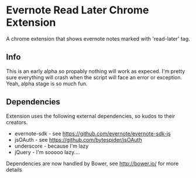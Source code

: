 Evernote Read Later Chrome Extension
====================================

A chrome extension that shows evernote notes marked with 'read-later' tag.

Info
----
This is an early alpha so propably nothing will work as expeced. I'm pretty sure everything will crash when the script
will face an error or exception. Yeah, alpha stage is so much fun.


Dependencies
------------
Extension uses the following external dependencies, so kudos to their creators.

* evernote-sdk - see https://github.com/evernote/evernote-sdk-js
* jsOAuth - see https://github.com/bytespider/jsOAuth
* underscore - because I'm lazy
* jQuery - I'm sooooo lazy....

Dependencies are now handled by Bower, see http://bower.io/ for more details
